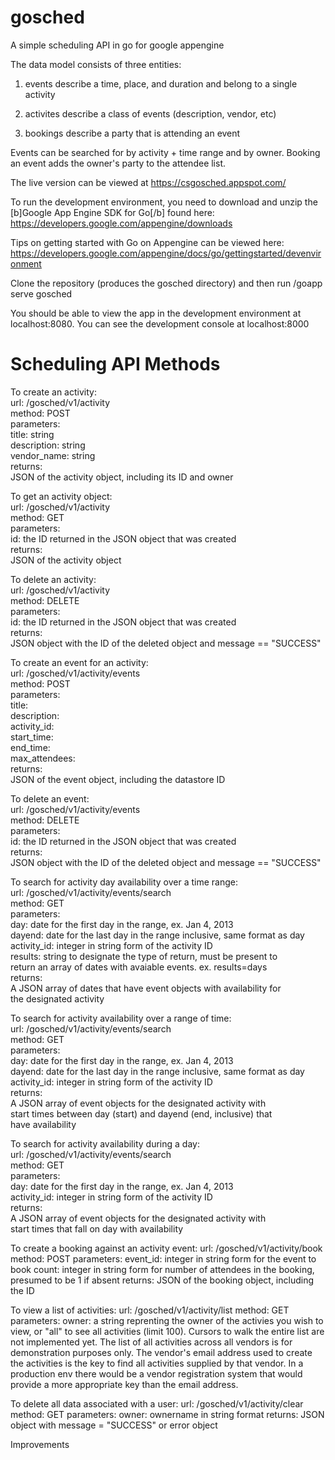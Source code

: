 gosched
=======

A simple scheduling API in go for google appengine

The data model consists of three entities:

 1) events describe a time, place, and duration and belong to a single activity

 2) activites describe a class of events (description, vendor, etc)

 3) bookings describe a party that is attending an event

Events can be searched for by activity + time range and by owner. Booking an event adds the owner's party to the attendee list. 

The live version can be viewed at https://csgosched.appspot.com/

To run the development environment, you need to download and unzip the [b]Google App Engine SDK for Go[/b] found here: 
https://developers.google.com/appengine/downloads 

Tips on getting started with Go on Appengine can be viewed here:
https://developers.google.com/appengine/docs/go/gettingstarted/devenvironment

Clone the repository (produces the gosched directory) and then run <path to Go SDK>/goapp serve gosched 

You should be able to view the app in the development environment at localhost:8080. You can see the development console at localhost:8000

Scheduling API Methods
======================

To create an activity:  
 	url: /gosched/v1/activity  
	method: POST  
	parameters:  
		title: string  
		description: string  
		vendor_name: string  
	returns:  
		JSON of the activity object, including its ID and owner  

To get an activity object:  
	url: /gosched/v1/activity  
	method: GET   
	parameters:  
		id: the ID returned in the JSON object that was created  
	returns:  
		JSON of the activity object	  

To delete an activity:  
	url: /gosched/v1/activity  
	method: DELETE  
	parameters:  
		id: the ID returned in the JSON object that was created  
	returns:  
		JSON object with the ID of the deleted object and message == "SUCCESS"  

To create an event for an activity:  
	url: /gosched/v1/activity/events  
	method: POST  
	parameters:  
		title:  
		description:  
		activity_id:  
		start_time:  
		end_time:  
		max_attendees:  
	returns:  
		JSON of the event object, including the datastore ID  

To delete an event:  
	url: /gosched/v1/activity/events  
	method: DELETE  
	parameters:  
		id: the ID returned in the JSON object that was created  
	returns:  
		JSON object with the ID of the deleted object and message == "SUCCESS"  

To search for activity day availability over a time range:  
	url: /gosched/v1/activity/events/search  
	method: GET  
	parameters:  
		day: date for the first day in the range, ex. Jan 4, 2013  
		dayend: date for the last day in the range inclusive, same format as day  
		activity_id: integer in string form of the activity ID  
		results: string to designate the type of return, must be present to   
			return an array of dates with avaiable events. ex. results=days  
	returns:  
		A JSON array of dates that have event objects with availability for  
		the designated activity  

To search for activity availability over a range of time:  
	url: /gosched/v1/activity/events/search  
	method: GET  
	parameters:  
		day: date for the first day in the range, ex. Jan 4, 2013  
		dayend: date for the last day in the range inclusive, same format as day  
		activity_id: integer in string form of the activity ID  
	returns:  
		A JSON array of event objects for the designated activity with   
		start times between day (start) and dayend (end, inclusive) that   
		have availability  

To search for activity availability during a day:  
	url: /gosched/v1/activity/events/search  
	method: GET  
	parameters:  
		day: date for the first day in the range, ex. Jan 4, 2013  
		activity_id: integer in string form of the activity ID  
	returns:  
		A JSON array of event objects for the designated activity with   
		start times that fall on day with availability  

To create a booking against an activity event:
	url: /gosched/v1/activity/book
	method: POST
	parameters:
		event_id: integer in string form for the event to book
		count: integer in string form for number of attendees in the booking,
			presumed to be 1 if absent
	returns:
		JSON of the booking object, including the ID 	

To view a list of activities:
	url: /gosched/v1/activity/list
	method: GET
	parameters:
		owner: a string reprenting the owner of the activies you wish to 
			view, or "all" to see all activities (limit 100). Cursors to walk 
			the entire list are not implemented yet. The list of all 
			activities across all vendors is for demonstration purposes only. 
			The vendor's email address used to create the activities is the key
			to find all activities supplied by that vendor. In a production env
			there would be a vendor registration system that would provide a more
			appropriate key than the email address.

To delete all data associated with a user:
	url: /gosched/v1/activity/clear
	method: GET
	parameters:
		owner: ownername in string format
	returns:
		JSON object with message = "SUCCESS" or error object

Improvements
